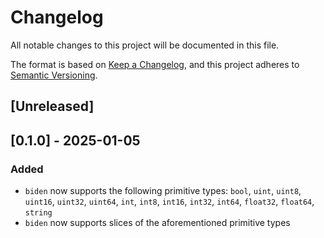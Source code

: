 # Changelog

All notable changes to this project will be documented in this file.

The format is based on [Keep a Changelog](https://keepachangelog.com/en/1.1.0/), and this project adheres to [Semantic Versioning](https://semver.org/spec/v2.0.0.html).

## [Unreleased]

## [0.1.0] - 2025-01-05

### Added

- `biden` now supports the following primitive types: `bool`, `uint`, `uint8`, `uint16`, `uint32`, `uint64`, `int`, `int8`, `int16`, `int32`, `int64`, `float32`, `float64`, `string`
- `biden` now supports slices of the aforementioned primitive types

